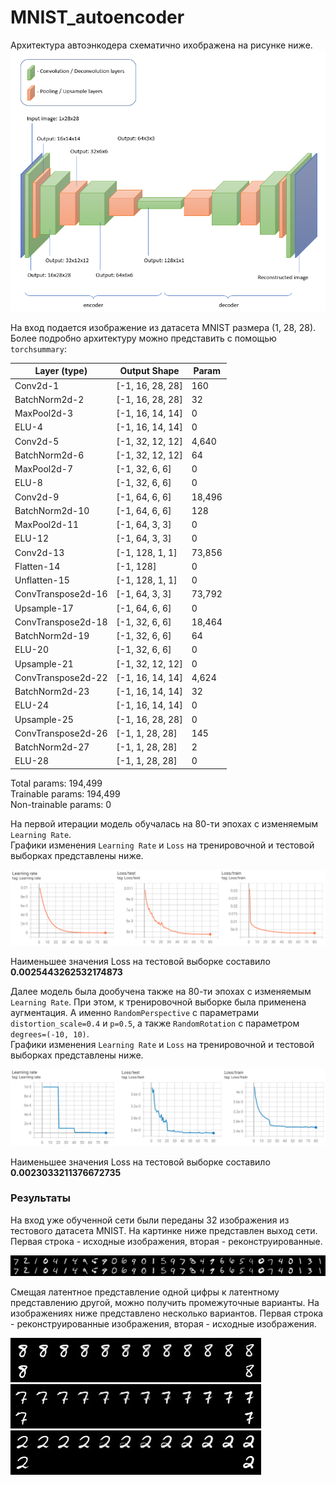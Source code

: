 # MNIST_autoencoder
Архитектура автоэнкодера схематично ихображена на рисунке ниже. 
<img src='https://github.com/JosephFrancisTribbiani/MNIST_autoencoder/blob/main/images/architecture.png'></img>

На вход подается изображение из датасета MNIST размера (1, 28, 28). Более подробно архитектуру можно представить с помощью `torchsummary`:

|Layer (type)|Output Shape|Param|
|---|---|---|
|Conv2d-1|[-1, 16, 28, 28]|160|
|BatchNorm2d-2|[-1, 16, 28, 28]|32|
|MaxPool2d-3|[-1, 16, 14, 14]|0|
|ELU-4|[-1, 16, 14, 14]|0|
|Conv2d-5|[-1, 32, 12, 12]|4,640|
|BatchNorm2d-6|[-1, 32, 12, 12]|64|
|MaxPool2d-7|[-1, 32, 6, 6]|0|
|ELU-8|[-1, 32, 6, 6]|0|
|Conv2d-9|[-1, 64, 6, 6]|18,496|
|BatchNorm2d-10|[-1, 64, 6, 6]|128|
|MaxPool2d-11|[-1, 64, 3, 3]|0|
|ELU-12|[-1, 64, 3, 3]|0|
|Conv2d-13|[-1, 128, 1, 1]|73,856|
|Flatten-14|[-1, 128]|0|
|Unflatten-15|[-1, 128, 1, 1]|0|
|ConvTranspose2d-16|[-1, 64, 3, 3]|73,792|
|Upsample-17|[-1, 64, 6, 6]|0|
|ConvTranspose2d-18|[-1, 32, 6, 6]|18,464|
|BatchNorm2d-19|[-1, 32, 6, 6]|64|
|ELU-20|[-1, 32, 6, 6]|0|
|Upsample-21|[-1, 32, 12, 12]|0|
|ConvTranspose2d-22|[-1, 16, 14, 14]|4,624|
|BatchNorm2d-23|[-1, 16, 14, 14]|32|
|ELU-24|[-1, 16, 14, 14]|0|
|Upsample-25|[-1, 16, 28, 28]|0|
|ConvTranspose2d-26|[-1, 1, 28, 28]|145|
|BatchNorm2d-27|[-1, 1, 28, 28]|2|
|ELU-28|[-1, 1, 28, 28]|0|

Total params: 194,499  
Trainable params: 194,499  
Non-trainable params: 0  

На первой итерации модель обучалась на 80-ти эпохах с изменяемым `Learning Rate`.  
Графики изменения `Learning Rate` и `Loss` на тренировочной и тестовой выборках представлены ниже.

<img src='https://github.com/JosephFrancisTribbiani/MNIST_autoencoder/blob/main/images/param_1.png'></img>

Наименьшее значения Loss на тестовой выборке составило **0.0025443262532174873**

Далее модель была дообучена также на 80-ти эпохах с изменяемым `Learning Rate`. При этом, к тренировочной выборке была применена аугментация. А именно `RandomPerspective` с параметрами `distortion_scale=0.4` и `p=0.5`, а также `RandomRotation` с параметром `degrees=(-10, 10)`.  
Графики изменения `Learning Rate` и `Loss` на тренировочной и тестовой выборках представлены ниже.

<img src='https://github.com/JosephFrancisTribbiani/MNIST_autoencoder/blob/main/images/param_2.png'></img>

Наименьшее значения Loss на тестовой выборке составило **0.0023033211376672735**

### Результаты

На вход уже обученной сети были переданы 32 изображения из тестового датасета MNIST. На картинке ниже представлен выход сети. Первая строка - исходные изображения, вторая - реконструированные.

<img src='https://github.com/JosephFrancisTribbiani/MNIST_autoencoder/blob/main/images/reconstructed.png'></img>

Смещая латентное представление одной цифры к латентному представлению другой, можно получить промежуточные варианты. На изображениях ниже представлено несколько вариантов.
Первая строка - реконструированные изображения, вторая - исходные изображения.

<img src='https://github.com/JosephFrancisTribbiani/MNIST_autoencoder/blob/main/images/homotopy_1.png'></img>  
<img src='https://github.com/JosephFrancisTribbiani/MNIST_autoencoder/blob/main/images/homotopy_2.png'></img>  
<img src='https://github.com/JosephFrancisTribbiani/MNIST_autoencoder/blob/main/images/homotopy_3.png'></img>
